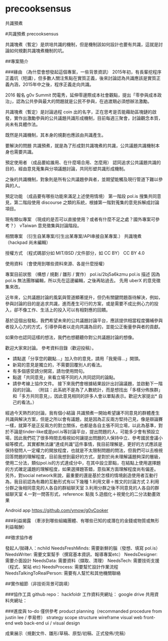 # precooksensus
共識預煮


#共識預煮 precooksensus

共識塊煮（暫定）是烘培共識的機制，但是機制該如何設計也要有共識，這就是討論如何規劃共識塊煮機制的坑。

##專案簡介

###緣由
（為什麼會想發起這個專案，一些背景資訊）
2015年初，有長輩挖程序正義坑（短講），但多數人關注焦點在實質正義，後來討論認為共識應該是實質正義內涵，2015年中之後，程序正義走向共識。

2016 報名 g0v Summit 閃電秀，延伸零邊際成本社會觀點，提出「零參與成本政治」，認為公共參與最大的問題就是公民不參與，在過渡期必須想辦法激勵。

共識塊煮（暫定）是討論過程 coin 出的名字，正在思考是否能藉助區塊鏈的啟發，實作出激勵參與的公共議題共識形成機制，目前每週三聚會，討論觀念本質，尚未有具體作法。

既然是共識機制，其本身的規劃也應該由共識產生。

要解決的問題
共識預煮，就是為了形成對共識塊煮的共識，公共議題共識機制本身也需要共識。

預定使用者
（成品要給誰用、在什麼場合用、怎麼用）
認同追求公共議題共識的目的，經由意見蒐集與分項議題討論，共同形塑共識形成機制。

之後的共識機制，對象則是所有公共議題參與者，並期望能觸及現行管道下難以參與的人。

預定功能
（成品要有哪些功能來滿足上述使用情境）
第一階段 pol.is 搜集共同意見，第二階段使用 discourse 之類的系統，根據第一階對蒐集的意見拆解成討論項目。

現有類似專案
（現成的是否可以直接使用？或者有什麼不足之處？國外專案可參考？）
vTaiwan 意見徵集與討論階段。

相關專案
（衍生自某專案/衍生出某專案/API串接自某專案.）
共識塊煮（hackpad 尚未編輯）

授權方式
（程式碼部分如 MIT/BSD /文件部分，如 CC BY）
CC BY 4.0

使用資料
（會使用到哪些資料來源、各是什麼授權）

專案目前狀態
（構想 / 規劃 / 雛形 / 實作）
pol.is/2bj5a6kzmu
pol.is 描述
因為 pol.is 無法團隊編輯，所以先在這邊編輯，之後再貼過去。
先用 uberX 的意見徵集來改。

近年來，公共議題討論的風氣與管道顯著提升，但仍有關鍵問題亟待解決，例如，參與討論的目的是追求共識，進而產生可行的方案，或是需要不成比例心力的投入，卻不像工作、生活上的投入可以有相對應的回饋。

基於這個出發點，我們希望未來的公共議題討論平台，應該提供相當程度彌補參與者投入心力的方式，引導參與者以走向共識為目的，並能公正衡量參與者的貢獻。

如果你也認同這樣的想法，我們也想聽聽你對公共議題討論的想像。

歡迎大家來討論。
參考資料目錄（歡迎投稿）。
* 請點選「分享您的觀點...」加入你的意見，請用「我覺得...」開頭。
* 新寫的意見是獨立的，不需要回覆別人的看法。
* 有多個感受請分開寫，請勿使用問句。
* 點選「共同意見」來看立場不同的人共同認同的論點。
* 請參考線上協作文件。 接下來我們會根據結果設計出討論議題，並啟動下一階段的討論。
（附註：此系統不是為了人數統計，而是想找出「多樣分佈族群」和「多方共同意見」，因此意見相同的許多人會以單點表示。歡迎大家提出* 自己的看法。）

經過今天熱烈的討論，我有個小結論
共識預煮一開始希望讓不同意見的群體產生共識與解決方案，但是之所以會有議題，就是因為正反兩方堅持己見，像是辯論賽一樣，就算不是正反兩方的對立關係，也都是各自主張不同立場，以此為基準，對於不論是tinder-like或是pol.is等討論平台，提出問題的人，可能多少會有預設立場，因此我們花了很多時間去檢視如何讓提出問題的人保持中立、參考國民會議小組等模式，其實都無法讓“達成共識”這件事情，我目前理解是，更好的方式應該是保持發問人一定權力的開放程度，也就是不太限制問題的問法，但我們可以去檢視回答問題的理解程度，目前我想到最好的方式，是對於尚未理解議題夠深的層級，使用二分法，類似pol.is的方式達成分中，在其中設立節點，在結點上使用選擇題的方式確定議題的理解程度，如果選擇題答錯，意指某方面理解程度尚有偏差。
另外，對social network來說，最重要的還是基於怎樣的情境創造使用者互動行為，我目前認為有趣的互動形式有以下幾種
1.利用文章＋推文的討論方式
2.利用分群之後相同意見的人各自的群組聊天室
3.利用分群之後不同意見的人各自的群組聊天室
4.一對一問答形式，reference: 點我
5.遊戲化＋視覺化的二分法動畫效果

Android app
https://github.com/ymow/g0vCooker

###利益揭露
（牽涉到哪些組織團體、有哪些已知的或潛在的金錢或物質或無形利益報酬）


##徵求協作者

發起人/拋磚人：nchild
NeedsFreshMinds: 需要新鮮的腦（發想、填寫 pol.is）
NeedsWriter: 需要文案幫手（撰寫基本資訊、報導專案etc）
NeedsDesigner: 需要介面設計
NeedsData: 需要資料（擷取、清理）
NeedsTech: 需要技術支援（程式、架站 etc)
NeedsProcess: 需要幫忙設計作業流程
NeedsTalkingToRealPerson: 需要有人幫忙和其他機關聯絡


##實作細節（非技術背景可跳填）

###協作工具
github repo：
hackfoldr 工作資料夾網址：
google drive 共用資料夾網址：

###進度與 to-do
僅供參考
product planning（recommanded procedure from justin lee / 李易修）
strategy
scope
structure
wireframe
visual
web front-end
web back-end
ui / visual design


成果展示（規劃文件、雛形/草稿、原型/初稿、正式發佈/完稿）

